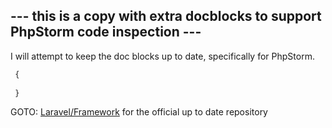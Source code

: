 ## --- this is a copy with extra docblocks to support PhpStorm code inspection ---

I will attempt to keep the doc blocks up to date, specifically for PhpStorm.

```php
 {
 
 }

```

GOTO: <a href="https://github.com/laravel/framework">Laravel/Framework</a> for the official up to date repository
